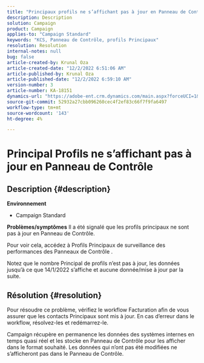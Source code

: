 ```yaml
---
title: "Principaux profils ne s’affichant pas à jour en Panneau de Contrôle"
description: Description
solution: Campaign
product: Campaign
applies-to: "Campaign Standard"
keywords: "KCS, Panneau de Contrôle, profils Principaux"
resolution: Resolution
internal-notes: null
bug: false
article-created-by: Krunal Oza
article-created-date: "12/2/2022 6:51:06 AM"
article-published-by: Krunal Oza
article-published-date: "12/2/2022 6:59:10 AM"
version-number: 3
article-number: KA-18151
dynamics-url: "https://adobe-ent.crm.dynamics.com/main.aspx?forceUCI=1&pagetype=entityrecord&etn=knowledgearticle&id=fe498aaf-0d72-ed11-9561-6045bd006c82"
source-git-commit: 52932a27cbb096260cec4f2ef83c66f7f9fa6497
workflow-type: tm+mt
source-wordcount: '143'
ht-degree: 4%

---
```


# Principal Profils ne s’affichant pas à jour en Panneau de Contrôle

## Description {#description}

<b>Environnement</b>
- Campaign Standard



<b>Problèmes/symptômes</b>
Il a été signalé que les profils principaux ne sont pas à jour en Panneau de Contrôle.

Pour voir cela, accédez à Profils Principaux de surveillance des performances des Panneaux de Contrôle .

Notez que le nombre Principal de profils n’est pas à jour, les données jusqu’à ce que 14/1/2022 s’affiche et aucune donnée/mise à jour par la suite.


## Résolution {#resolution}


Pour résoudre ce problème, vérifiez le workflow Facturation afin de vous assurer que les contacts Principaux sont mis à jour. En cas d’erreur dans le workflow, résolvez-les et redémarrez-le.

Campaign récupère en permanence les données des systèmes internes en temps quasi réel et les stocke en Panneau de Contrôle pour les afficher dans le format souhaité. Les données qui n’ont pas été modifiées ne s’afficheront pas dans le Panneau de Contrôle.




